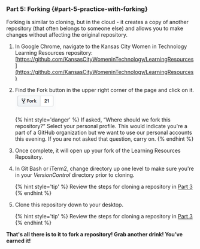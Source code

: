 ### Part 5: Forking {#part-5-practice-with-forking}

Forking is similar to cloning, but in the cloud - it creates a copy of another repository (that often belongs to someone else) and allows you to make changes without affecting the original repository.

1.  In Google Chrome, navigate to the Kansas City Women in Technology Learning Resources repository: [https://github.com/KansasCityWomeninTechnology/LearningResources](https://github.com/KansasCityWomeninTechnology/LearningResources) 

2.  Find the Fork button in the upper right corner of the page and click on it.
    ![](/images/fork.png)

    {% hint style='danger' %}
If asked, “Where should we fork this repository?” Select your personal profile. This would indicate you're a part of a GitHub organization but we want to use our personal accounts this evening.  If you are not asked that question, carry on.
    {% endhint %}

3.  Once complete, it will open up your fork of the Learning Resources Repository.

4.  In Git Bash or iTerm2, change directory up one level to make sure you're in your _VersionControl_ directory prior to cloning.

    {% hint style='tip' %}
Review the steps for cloning a repository in [Part 3](/class_exercises/part_3_cloning_your_local_repository.md)
    {% endhint %}


5. Clone this repository down to your desktop. 

    {% hint style='tip' %}
Review the steps for cloning a repository in [Part 3](/class_exercises/part_3_cloning_your_local_repository.md)
    {% endhint %}

**That's all there is to it to fork a repository! Grab another drink! You’ve earned it!**